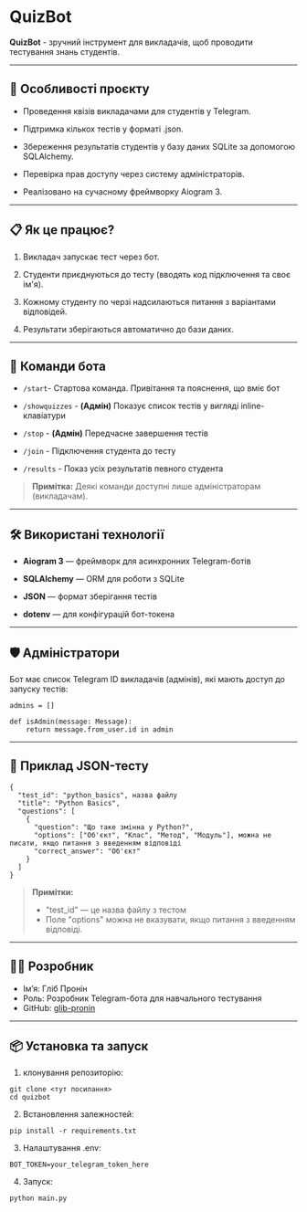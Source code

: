 # QuizBot

**QuizBot** - зручний інструмент для викладачів, щоб проводити тестування знань студентів.

---
## 🚀 Особливості проєкту

- Проведення квізів викладачами для студентів у Telegram.

- Підтримка кількох тестів у форматі .json.

- Збереження результатів студентів у базу даних SQLite за допомогою SQLAlchemy.

- Перевірка прав доступу через систему адміністраторів.

- Реалізовано на сучасному фреймворку Aiogram 3.

---
## 📋 Як це працює?

1. Викладач запускає тест через бот.

2. Студенти приєднуються до тесту (вводять код підключення та своє ім'я).

3. Кожному студенту по черзі надсилаються питання з варіантами відповідей.

4. Результати зберігаються автоматично до бази даних.

---
## 📖 Команди бота

- `/start`- Стартова команда. Привітання та пояснення, що вміє бот
 
- `/showquizzes` - **(Адмін)** Показує список тестів у вигляді inline-клавіатури
  
- `/stop` -  **(Адмін)** Передчасне завершення тестів

- `/join` - Підключення студента до тесту

- `/results` - Показ усіх результатів певного студента
  
> **Примітка:** Деякі команди доступні лише адміністраторам (викладачам).

---
## 🛠 Використані технології
 - **Aiogram 3** — фреймворк для асинхронних Telegram-ботів

- **SQLAlchemy** — ORM для роботи з SQLite

- **JSON** — формат зберігання тестів

- **dotenv** — для конфігурацій бот-токена

---
## 🛡 Адміністратори

Бот має список Telegram ID викладачів (адмінів), які мають доступ до запуску тестів:

```
admins = []

def isAdmin(message: Message):
    return message.from_user.id in admin
```

---
## 📄 Приклад JSON-тесту
```
{
  "test_id": "python_basics", назва файлу
  "title": "Python Basics",
  "questions": [
    {
      "question": "Що таке змінна у Python?",
      "options": ["Об'єкт", "Клас", "Метод", "Модуль"], можна не писати, якщо питання з введенням відповіді
      "correct_answer": "Об'єкт"
    }
  ]
}
```
> **Примітки:**
> - "test_id" — це назва файлу з тестом
> - Поле "options" можна не вказувати, якщо питання з введенням відповіді.

---
## 🧑‍💻 Розробник

- Ім’я: Гліб Пронін
- Роль: Розробник Telegram-бота для навчального тестування
- GitHub: [glib-pronin](https://github.com/)

---
## 📦 Установка та запуск

1. клонування репозиторію:
```
git clone <тут посилання>  
cd quizbot
```

2. Встановлення залежностей:  
```
pip install -r requirements.txt
```

3. Налаштування .env:  
```
BOT_TOKEN=your_telegram_token_here
```

4. Запуск:  
```
python main.py
```
